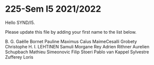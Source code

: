 # 225-Sem I5 2021/2022

Hello SYND/I5.

Please update this file by adding
your first name to the list below.

B. G. Gaëlle
Bornet Pauline
Maximus Caïus
MaimeCesalli
Grobety Christophe
H. I.
LEHTINEN Samuli
Morgane
Rey Adrien
Rithner Aurelien
Schupbach Mathieu
Simeonovic Filip
Stoeri Pablo
van Kappel Sylvestre
Zufferey Loris
